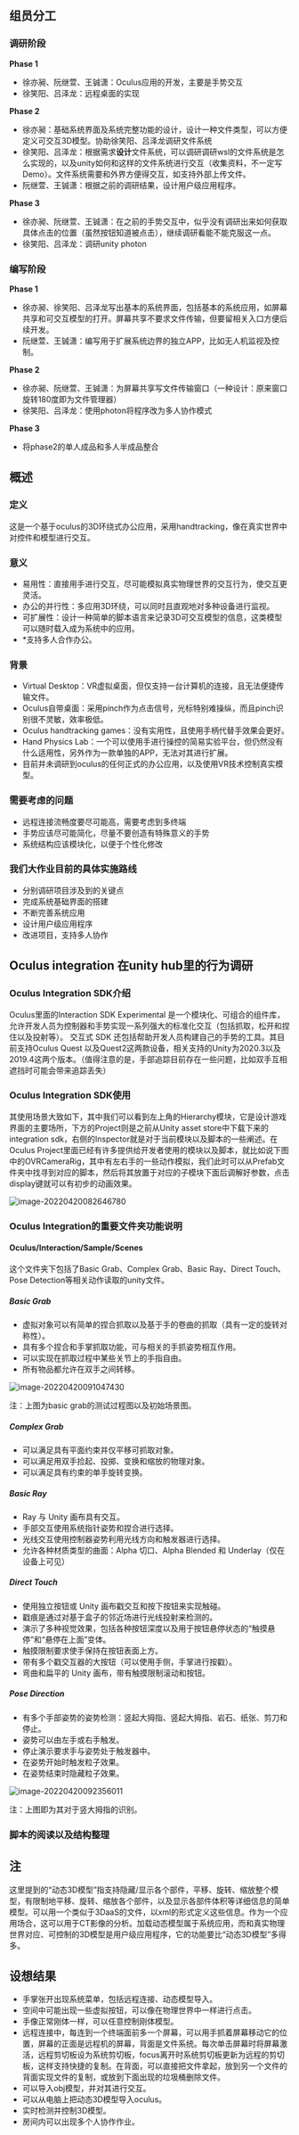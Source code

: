 ## 组员分工
### 调研阶段
**Phase 1**  
* 徐亦昶、阮继萱、王铖潇：Oculus应用的开发，主要是手势交互  
* 徐笑阳、吕泽龙：远程桌面的实现

**Phase 2**  
* 徐亦昶：基础系统界面及系统完整功能的设计，设计一种文件类型，可以方便定义可交互3D模型。协助徐笑阳、吕泽龙调研文件系统  
* 徐笑阳、吕泽龙：根据需求**设计**文件系统，可以调研调研wsl的文件系统是怎么实现的，以及unity如何和这样的文件系统进行交互（收集资料，不一定写Demo）。文件系统需要和外界方便得交互，如支持外部上传文件。  
* 阮继萱、王铖潇：根据之前的调研结果，设计用户级应用程序。

**Phase 3**  
* 徐亦昶、阮继萱、王铖潇：在之前的手势交互中，似乎没有调研出来如何获取具体点击的位置（虽然按钮知道被点击），继续调研看能不能克服这一点。  
* 徐笑阳、吕泽龙：调研unity photon  

### 编写阶段 
**Phase 1**  
* 徐亦昶、徐笑阳、吕泽龙写出基本的系统界面，包括基本的系统应用，如屏幕共享和可交互模型的打开。屏幕共享不要求文件传输，但要留相关入口方便后续开发。  
* 阮继萱、王铖潇：编写用于扩展系统边界的独立APP，比如无人机监视及控制。 

**Phase 2**  
* 徐亦昶、阮继萱、王铖潇：为屏幕共享写文件传输窗口（一种设计：原来窗口旋转180度即为文件管理器）  
* 徐笑阳、吕泽龙：使用photon将程序改为多人协作模式  

**Phase 3**  

* 将phase2的单人成品和多人半成品整合

## 概述
### 定义
这是一个基于oculus的3D环绕式办公应用，采用handtracking，像在真实世界中对控件和模型进行交互。
### 意义
* 易用性：直接用手进行交互，尽可能模拟真实物理世界的交互行为，使交互更灵活。
* 办公的并行性：多应用3D环绕，可以同时且直观地对多种设备进行监视。
* 可扩展性：设计一种简单的脚本语言来记录3D可交互模型的信息，这类模型可以随时载入成为系统中的应用。
* *支持多人合作办公。

### 背景
* Virtual Desktop：VR虚拟桌面，但仅支持一台计算机的连接，且无法便捷传输文件。  
* Oculus自带桌面：采用pinch作为点击信号，光标特别难操纵，而且pinch识别很不灵敏，效率极低。
* Oculus handtracking games：没有实用性，且使用手柄代替手效果会更好。
* Hand Physics Lab：一个可以使用手进行操控的简易实验平台，但仍然没有什么适用性，另外作为一款单独的APP，无法对其进行扩展。
* 目前并未调研到oculus的任何正式的办公应用，以及使用VR技术控制真实模型。
### 需要考虑的问题
* 远程连接流畅度要尽可能高，需要考虑到多终端
* 手势应该尽可能简化，尽量不要创造有特殊意义的手势
* 系统结构应该模块化，以便于个性化修改
### 我们大作业目前的具体实施路线
* 分别调研项目涉及到的关键点
* 完成系统基础界面的搭建
* 不断完善系统应用
* 设计用户级应用程序
* 改进项目，支持多人协作
## Oculus integration 在unity hub里的行为调研
### Oculus Integration SDK介绍

Oculus里面的Interaction SDK Experimental 是一个模块化、可组合的组件库，允许开发人员为控制器和手势实现一系列强大的标准化交互（包括抓取，松开和捏住以及投射等）。 交互式 SDK 还包括帮助开发人员构建自己的手势的工具。其目前支持Oculus Quest 以及Quest2这两款设备，相关支持的Unity为2020.3以及2019.4这两个版本。（值得注意的是，手部追踪目前存在一些问题，比如双手互相遮挡时可能会带来追踪丢失）

### Oculus Integration SDK使用

其使用场景大致如下，其中我们可以看到左上角的Hierarchy模块，它是设计游戏界面的主要场所，下方的Project则是之前从Unity asset store中下载下来的integration sdk，右侧的Inspector就是对于当前模块以及脚本的一些阐述。在Oculus Project里面已经有许多提供给开发者使用的模块以及脚本，就比如说下图中的OVRCameraRig，其中有左右手的一些动作模拟，我们此时可以从Prefab文件夹中找寻到对应的脚本，然后将其放置于对应的子模块下面后调解好参数，点击display键就可以有初步的动画效果。

![image-20220420082646780](C:\Users\20526\AppData\Roaming\Typora\typora-user-images\image-20220420082646780.png)

### Oculus Integration的重要文件夹功能说明

#### Oculus/Interaction/Sample/Scenes

这个文件夹下包括了Basic Grab、Complex Grab、Basic Ray、Direct Touch、Pose Detection等相关动作读取的unity文件。

##### Basic Grab

- 虚拟对象可以有简单的捏合抓取以及基于手的卷曲的抓取（具有一定的旋转对称性）。
- 具有多个捏合和手掌抓取功能，可与相关的手抓姿势相互作用。
- 可以实现在抓取过程中某些关节上的手指自由。
- 所有物品都允许在双手之间转移。

![image-20220420091047430](C:\Users\20526\AppData\Roaming\Typora\typora-user-images\image-20220420091047430.png)

注：上图为basic grab的测试过程图以及初始场景图。

##### Complex Grab

* 可以满足具有平面约束并仅平移可抓取对象。
* 可以满足用双手捡起、投掷、变换和缩放的物理对象。
* 可以满足具有约束的单手旋转变换。

##### Basic Ray

- Ray 与 Unity 画布具有交互。
- 手部交互使用系统指针姿势和捏合进行选择。
- 光线交互使用控制器姿势利用光线方向和触发器进行选择。
- 允许各种材质类型的曲面：Alpha 切口、Alpha Blended 和 Underlay（仅在设备上可见）

##### Direct Touch

- 使用独立按钮或 Unity 画布戳交互和按下按钮来实现触碰。
- 戳痕是通过对基于盒子的邻近场进行光线投射来检测的。
- 演示了多种视觉效果，包括各种按钮深度以及用于按钮悬停状态的“触摸悬停”和“悬停在上面”变体。
- 触摸限制要求使手保持在按钮表面上方。
- 带有多个戳交互器的大按钮（可以使用手侧，手掌进行按戳）。
- 弯曲和扁平的 Unity 画布，带有触摸限制滚动和按钮。

##### Pose Direction

- 有多个手部姿势的姿势检测：竖起大拇指、竖起大拇指、岩石、纸张、剪刀和停止。
- 姿势可以由左手或右手触发。
- 停止演示要求手与姿势处于触发器中。
- 在姿势开始时触发粒子效果。
- 在姿势结束时隐藏粒子效果。

![image-20220420092356011](C:\Users\20526\AppData\Roaming\Typora\typora-user-images\image-20220420092356011.png)

注：上图即为其对于竖大拇指的识别。

### 脚本的阅读以及结构整理



## 注
这里提到的“动态3D模型”指支持隐藏/显示各个部件，平移、旋转、缩放整个模型，有限制地平移、旋转、缩放各个部件，以及显示各部件体积等详细信息的简单模型。可以用一个类似于3DaaS的文件，以xml的形式定义这些信息。作为一个应用场合，这可以用于CT影像的分析。加载动态模型属于系统应用，而和真实物理世界对应、可控制的3D模型是用户级应用程序，它的功能要比“动态3D模型”多得多。
## 设想结果
* 手掌张开出现系统菜单，包括远程连接、动态模型导入。
* 空间中可能出现一些虚拟按钮，可以像在物理世界中一样进行点击。
* 手像正常刚体一样，可以任意控制刚体模型。
* 远程连接中，每连到一个终端面前多一个屏幕，可以用手抓着屏幕移动它的位置，屏幕的正面是远程机的屏幕，背面是文件系统。每次单击屏幕时将屏幕激活，远程剪切板设为系统剪切板，focus离开时系统剪切板更新为远程的剪切板，这样支持快捷的复制。在背面，可以直接把文件拿起，放到另一个文件的背面实现文件的复制，或放到下面出现的垃圾桶删除文件。
* 可以导入obj模型，并对其进行交互。
* 可以从电脑上把动态3D模型导入oculus。
* 实时检测并控制3D模型。
* 房间内可以出现多个人协作作业。